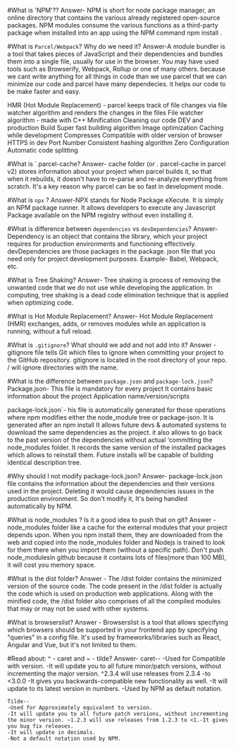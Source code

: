 #What is 'NPM'??
Answer- NPM is short for node package manager, an online directory that contains the various already registered open-source packages. NPM modules consume the various functions as a third-party package when installed into an app using the NPM command npm install .

#What is `Parcel/Webpack`? Why do we need it?
Answer-A module bundler is a tool that takes pieces of JavaScript and their dependencies and bundles them into a single file, usually for use in the browser. You may have used tools such as Browserify, Webpack, Rollup or one of many others. because we cant write anything for all things in code than we use parcel that we can minimize our code and parcel have many dependecies. it helps our code to be make faster and easy. 

HMR (Hot Module Replacement) - parcel keeps track of file changes via file watcher algorithm and renders the changes in the files
File watcher algorithm - made with C++
Minification
Cleaning our code
DEV and production Build
Super fast building algorithm
Image optimization
Caching while development
Compresses
Compatible with older version of browser
HTTPS in dev
Port Number
Consistent hashing algorithm
Zero Configuration
Automatic code splitting

#What is `.parcel-cache?
Answer- cache folder (or . parcel-cache in parcel v2) stores information about your project when parcel builds it, so that when it rebuilds, it doesn't have to re-parse and re-analyze everything from scratch. It's a key reason why parcel can be so fast in development mode.

#What is `npx` ?
Answer-NPX stands for Node Package eXecute. It is simply an NPM package runner. It allows developers to execute any Javascript Package available on the NPM registry without even installing it.

#What is difference between `dependencies` vs `devDependencies`?
Answer- Dependency is an object that contains the library, which your project requires for production environments and functioning effectively. devDependencies are those packages in the package. json file that you need only for project development purposes. Example- Babel, Webpack, etc.

#What is Tree Shaking?
Answer- Tree shaking is process of removing the unwanted code that we do not use while developing the application. In computing, tree shaking is a dead code elimination technique that is applied when optimizing code.

#What is Hot Module Replacement?
Answer- Hot Module Replacement (HMR) exchanges, adds, or removes modules while an application is running, without a full reload. 

#What is `.gitignore`? What should we add and not add into it?
Answer - gitignore file tells Git which files to ignore when committing your project to the GitHub repository. gitignore is located in the root directory of your repo. / will ignore directories with the name.

#What is the difference between `package.json` and `package-lock.json`?
Package.json-
This file is mandatory for every project
It contains basic information about the project
Application name/version/scripts

package-lock.json`-
his file is automatically generated for those operations where npm modifies either the node_module tree or package-json.
It is generated after an npm install
It allows future devs & automated systems to download the same dependencies as the project.
it also allows to go back to the past version of the dependencies without actual ‘committing the node_modules folder.
It records the same version of the installed packages which allows to reinstall them. Future installs wll be capable of building identical description tree.

#Why should I not modify package-lock.json?
Answer- package-lock.json file contains the information about the dependencies and their versions used in the project. Deleting it would cause dependencies issues in the production environment. So don't modify it, It's being handled automatically by NPM.

#What is node_modules ? Is it a good idea to push that on git?
Answer - node_modules folder like a cache for the external modules that your project depends upon. When you npm install them, they are downloaded from the web and copied into the node_modules folder and Nodejs is trained to look for them there when you import them (without a specific path). Don't push node_modulesin github because it contains lots of files(more than 100 MB), it will cost you memory space.

#What is the dist folder?
Answer - The /dist folder contains the minimized version of the source code. The code present in the /dist folder is actually the code which is used on production web applications. Along with the minified code, the /dist folder also comprises of all the compiled modules that may or may not be used with other systems.

#What is browserslist?
Answer - Browserslist is a tool that allows specifying which browsers should be supported in your frontend app by specifying "queries" in a config file. It's used by frameworks/libraries such as React, Angular and Vue, but it's not limited to them.

#Read about: ^ - caret and ~ - tilde?
Answer- caret-- 
	-Used for Compatible with version.
    -It will update you to all future minor/patch versions, without incrementing the major version. ^2.3.4 will use releases from 2.3.4 -to <3.0.0
    -It gives you backwards-compatible new functionality as well.
    -It will update to its latest version in numbers.
    -Used by NPM as default notation.

    Tilde--
    -Used for Approximately equivalent to version.
    -It will update you to all future patch versions, without incrementing the minor version. ~1.2.3 will use releases from 1.2.3 to <1.-It gives you bug fix releases.
    -It will update in decimals.
    -Not a default notation used by NPM.